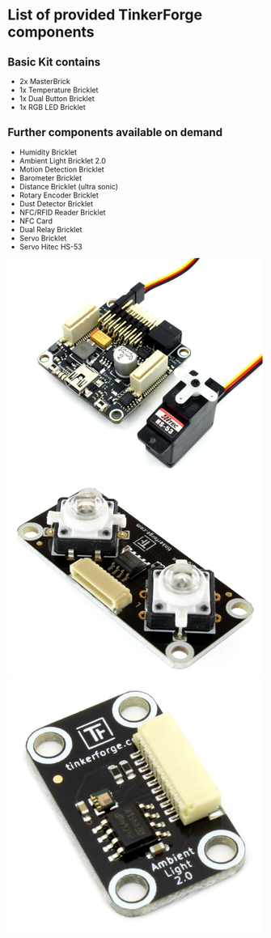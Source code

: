 # List of provided TinkerForge components

## Basic Kit contains
* 2x MasterBrick
* 1x Temperature Bricklet
* 1x Dual Button  Bricklet
* 1x RGB LED Bricklet

## Further components available on demand
* Humidity Bricklet
* Ambient Light Bricklet 2.0
* Motion Detection Bricklet
* Barometer Bricklet
* Distance Bricklet (ultra sonic)
* Rotary Encoder Bricklet
* Dust Detector Bricklet
* NFC/RFID Reader Bricklet
* NFC Card
* Dual Relay Bricklet
* Servo Bricklet
* Servo Hitec HS-53


<img src="servo_hitec_hs_53_w_brick_800.jpg" alt="Target Device" width="640"/>


<img src="bricklet_dual_button_tilted_800.jpg" alt="Target Device" width="640"/>


<img src="bricklet_ambient_light_v2_tilted_800.jpg" alt="Target Device" width="640"/>

